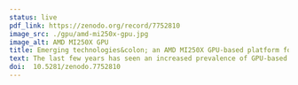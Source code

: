 ```yaml
---
status: live
pdf_link: https://zenodo.org/record/7752810
image_src: ./gpu/amd-mi250x-gpu.jpg
image_alt: AMD MI250X GPU
title: Emerging technologies&colon; an AMD MI250X GPU-based platform for HPC applications
text: The last few years has seen an increased prevalence of GPU-based systems in national high-performance computing (HPC) services in many countries. A striking example is the United States Exascale programme, where almost all present and foreseeable top-tier supercomputing services have a GPU component. While the current UK ARCHER2 national service has no GPU component, a number of second tier research council services do. These services typically use NVIDIA technology. It is therefore of particular interest that in 2022, the ARCHER2 support team was given access by HPE to an AMD-based technology to allow the investigation described in this short report.
doi:  10.5281/zenodo.7752810 
---
```



